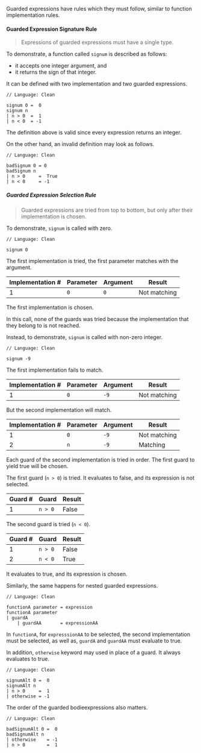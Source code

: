 Guarded expressions have rules which they must follow, similar to function implementation rules.

#### Guarded Expression Signature Rule

> Expressions of guarded expressions must have a single type.

To demonstrate, a function called `signum` is described as follows:
- it accepts one integer argument, and
- it returns the sign of that integer.

It can be defined with two implementation and two guarded expressions.

```
// Language: Clean

signum 0 =  0
signum n
| n > 0  =  1
| n < 0  = -1
```

The definition above is valid since every expression returns an integer.

On the other hand, an invalid definition may look as follows.

```
// Language: Clean

badSignum 0 = 0
badSignum n
| n > 0     =  True
| n < 0     = -1
```

##### Guarded Expression Selection Rule

>  Guarded expressions are tried from top to bottom, but only after their implementation is chosen.

To demonstrate, `signum` is called with zero.

```
// Language: Clean

signum 0
```

The first implementation is tried, the first parameter matches with the argument.

| Implementation # | Parameter | Argument | Result       |
| ---------------- | --------- | -------- | ------------ |
| 1                | `0`       | `0`      | Not matching |

The first implementation is chosen.

In this call, none of the guards was tried because the implementation that they belong to is not reached.

Instead, to demonstrate, `signum` is called with non-zero integer.

```
// Language: Clean

signum -9
```

The first implementation fails to match.

| Implementation # | Parameter | Argument | Result       |
| ---------------- | --------- | -------- | ------------ |
| 1                | `0`       | `-9`     | Not matching |

But the second implementation will match.

| Implementation # | Parameter | Argument | Result       |
| ---------------- | --------- | -------- | ------------ |
| 1                | `0`       | `-9`     | Not matching |
| 2                | `n`       | `-9`     | Matching     |

Each guard of the second implementation is tried in order.
The first guard to yield true will be chosen.

The first guard (`n > 0`) is tried.
It evaluates to false, and its expression is not selected.

| Guard # | Guard   | Result |
| ------- | ------- | ------ |
| 1       | `n > 0` | False  |

The second guard is tried (`n < 0`).

| Guard # | Guard   | Result |
| ------- | ------- | ------ |
| 1       | `n > 0` | False  |
| 2       | `n < 0` | True   |

It evaluates to true, and its expression is chosen.

Similarly, the same happens for nested guarded expressions.

```
// Language: Clean

functionA parameter = expression
functionA parameter
| guardA
    | guardAA       = expressionAA
```

In `functionA`, for `expresssionAA` to be selected, the second implementation must be selected, as well as, `guardA` and `guardAA` must evaluate to true.

In addition, `otherwise` keyword may used in place of a guard.
It always evaluates to true.

```
// Language: Clean

signumAlt 0 =  0
signumAlt n
| n > 0     =  1
| otherwise = -1
```

The order of the guarded bodieexpressions also matters.

```
// Language: Clean

badSignumAlt 0 =  0
badSignumAlt n
| otherwise    = -1
| n > 0        =  1
```